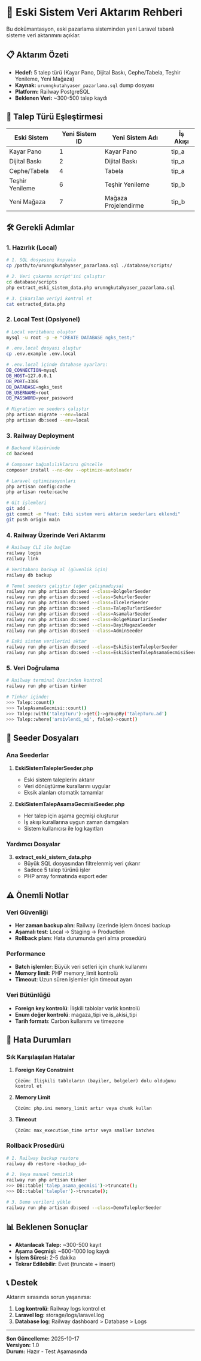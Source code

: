# 🚀 Eski Sistem Veri Aktarım Rehberi

Bu dokümantasyon, eski pazarlama sisteminden yeni Laravel tabanlı sisteme veri aktarımını açıklar.

## 📋 Aktarım Özeti

- **Hedef:** 5 talep türü (Kayar Pano, Dijital Baskı, Cephe/Tabela, Teşhir Yenileme, Yeni Mağaza)
- **Kaynak:** `urunngkutahyaser_pazarlama.sql` dump dosyası
- **Platform:** Railway PostgreSQL
- **Beklenen Veri:** ~300-500 talep kaydı

## 🎯 Talep Türü Eşleştirmesi

| Eski Sistem | Yeni Sistem ID | Yeni Sistem Adı | İş Akışı |
|-------------|---------------|-----------------|----------|
| Kayar Pano | 1 | Kayar Pano | tip_a |
| Dijital Baskı | 2 | Dijital Baskı | tip_a |
| Cephe/Tabela | 4 | Tabela | tip_a |
| Teşhir Yenileme | 6 | Teşhir Yenileme | tip_b |
| Yeni Mağaza | 7 | Mağaza Projelendirme | tip_b |

## 🛠️ Gerekli Adımlar

### 1. Hazırlık (Local)

```bash
# 1. SQL dosyasını kopyala
cp /path/to/urunngkutahyaser_pazarlama.sql ./database/scripts/

# 2. Veri çıkarma script'ini çalıştır
cd database/scripts
php extract_eski_sistem_data.php urunngkutahyaser_pazarlama.sql

# 3. Çıkarılan veriyi kontrol et
cat extracted_data.php
```

### 2. Local Test (Opsiyonel)

```bash
# Local veritabanı oluştur
mysql -u root -p -e "CREATE DATABASE ngks_test;"

# .env.local dosyası oluştur
cp .env.example .env.local

# .env.local içinde database ayarları:
DB_CONNECTION=mysql
DB_HOST=127.0.0.1
DB_PORT=3306
DB_DATABASE=ngks_test
DB_USERNAME=root
DB_PASSWORD=your_password

# Migration ve seeders çalıştır
php artisan migrate --env=local
php artisan db:seed --env=local
```

### 3. Railway Deployment

```bash
# Backend klasöründe
cd backend

# Composer bağımlılıklarını güncelle
composer install --no-dev --optimize-autoloader

# Laravel optimizasyonları
php artisan config:cache
php artisan route:cache

# Git işlemleri
git add .
git commit -m "feat: Eski sistem veri aktarım seederları eklendi"
git push origin main
```

### 4. Railway Üzerinde Veri Aktarımı

```bash
# Railway CLI ile bağlan
railway login
railway link

# Veritabanı backup al (güvenlik için)
railway db backup

# Temel seeders çalıştır (eğer çalışmadıysa)
railway run php artisan db:seed --class=BolgelerSeeder
railway run php artisan db:seed --class=SehirlerSeeder
railway run php artisan db:seed --class=IlcelerSeeder
railway run php artisan db:seed --class=TalepTurleriSeeder
railway run php artisan db:seed --class=AsamalarSeeder
railway run php artisan db:seed --class=BolgeMimarlariSeeder
railway run php artisan db:seed --class=BayiMagazaSeeder
railway run php artisan db:seed --class=AdminSeeder

# Eski sistem verilerini aktar
railway run php artisan db:seed --class=EskiSistemTaleplerSeeder
railway run php artisan db:seed --class=EskiSistemTalepAsamaGecmisiSeeder
```

### 5. Veri Doğrulama

```bash
# Railway terminal üzerinden kontrol
railway run php artisan tinker

# Tinker içinde:
>>> Talep::count()
>>> TalepAsamaGecmisi::count()
>>> Talep::with('talepTuru')->get()->groupBy('talepTuru.ad')
>>> Talep::where('arsivlendi_mi', false)->count()
```

## 🔧 Seeder Dosyaları

### Ana Seederlar

1. **EskiSistemTaleplerSeeder.php**
   - Eski sistem taleplerinı aktarır
   - Veri dönüştürme kurallarını uygular
   - Eksik alanları otomatik tamamlar

2. **EskiSistemTalepAsamaGecmisiSeeder.php**
   - Her talep için aşama geçmişi oluşturur
   - İş akışı kurallarına uygun zaman damgaları
   - Sistem kullanıcısı ile log kayıtları

### Yardımcı Dosyalar

3. **extract_eski_sistem_data.php**
   - Büyük SQL dosyasından filtrelenmiş veri çıkarır
   - Sadece 5 talep türünü işler
   - PHP array formatında export eder

## ⚠️ Önemli Notlar

### Veri Güvenliği
- **Her zaman backup alın**: Railway üzerinde işlem öncesi backup
- **Aşamalı test**: Local → Staging → Production
- **Rollback planı**: Hata durumunda geri alma prosedürü

### Performance
- **Batch işlemler**: Büyük veri setleri için chunk kullanımı
- **Memory limit**: PHP memory_limit kontrolü
- **Timeout**: Uzun süren işlemler için timeout ayarı

### Veri Bütünlüğü
- **Foreign key kontrolü**: İlişkili tablolar varlık kontrolü
- **Enum değer kontrolü**: magaza_tipi ve is_akisi_tipi
- **Tarih formatı**: Carbon kullanımı ve timezone

## 🚨 Hata Durumları

### Sık Karşılaşılan Hatalar

1. **Foreign Key Constraint**
   ```
   Çözüm: İlişkili tabloların (bayiler, bolgeler) dolu olduğunu kontrol et
   ```

2. **Memory Limit**
   ```
   Çözüm: php.ini memory_limit artır veya chunk kullan
   ```

3. **Timeout**
   ```
   Çözüm: max_execution_time artır veya smaller batches
   ```

### Rollback Prosedürü

```bash
# 1. Railway backup restore
railway db restore <backup_id>

# 2. Veya manuel temizlik
railway run php artisan tinker
>>> DB::table('talep_asama_gecmisi')->truncate();
>>> DB::table('talepler')->truncate();

# 3. Demo verileri yükle
railway run php artisan db:seed --class=DemoTaleplerSeeder
```

## 📊 Beklenen Sonuçlar

- **Aktarılacak Talep:** ~300-500 kayıt
- **Aşama Geçmişi:** ~600-1000 log kaydı
- **İşlem Süresi:** 2-5 dakika
- **Tekrar Edilebilir:** Evet (truncate + insert)

## 📞 Destek

Aktarım sırasında sorun yaşanırsa:

1. **Log kontrolü**: Railway logs kontrol et
2. **Laravel log**: storage/logs/laravel.log
3. **Database log**: Railway dashboard > Database > Logs

---

**Son Güncelleme:** 2025-10-17  
**Versiyon:** 1.0  
**Durum:** Hazır - Test Aşamasında